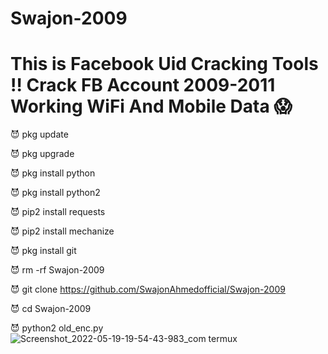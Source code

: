 # Swajon-2009
# This is Facebook Uid Cracking Tools ‼️ Crack FB Account 2009-2011 Working WiFi And Mobile Data 😱


😈 pkg update

😈 pkg upgrade

😈 pkg install python

😈 pkg install python2

😈 pip2 install requests

😈 pip2 install mechanize

😈 pkg install git

😈 rm -rf Swajon-2009

😈 git clone https://github.com/SwajonAhmedofficial/Swajon-2009

😈 cd Swajon-2009

😈 python2 old_enc.py
![Screenshot_2022-05-19-19-54-43-983_com termux](https://user-images.githubusercontent.com/91185222/169310635-5ab34933-a60f-422a-b973-bfea5aee2c19.jpg)
